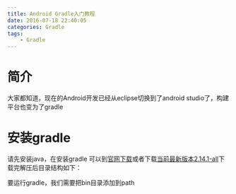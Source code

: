 ```yaml
---
title: Android Gradle入门教程
date: 2016-07-18 22:40:05
categories: Gradle
tags: 
    - Gradle
---
```


# 简介

大家都知道，现在的Android开发已经从eclipse切换到了android studio了，构建平台也变为了gradle

# 安装gradle
请先安装java，在安装gradle
可以到[官网下载](https://gradle.org)或者下载[当前最新版本2.14.1-all](https://services.gradle.org/distributions/gradle-2.14.1-all.zip)下载完解压后目录结构如下：

要运行gradle，我们需要把bin目录添加到path
